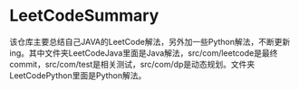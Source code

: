 # LeetCodeSummary
该仓库主要总结自己JAVA的LeetCode解法，另外加一些Python解法，不断更新ing。其中文件夹LeetCodeJava里面是Java解法，src/com/leetcode是最终commit，src/com/test是相关测试，src/com/dp是动态规划。文件夹LeetCodePython里面是Python解法。
